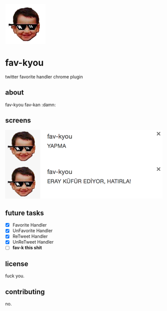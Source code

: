 ![Logo](https://raw.githubusercontent.com/erayarslan/fav-kyou/master/assert/icon128.png)

# fav-kyou

twitter favorite handler chrome plugin

## about

fav-kyou fav-kan :damn:

## screens

![screens](https://raw.githubusercontent.com/erayarslan/fav-kyou/master/screens.png)

## future tasks

- [x] Favorite Handler
- [x] UnFavorite Handler
- [x] ReTweet Handler
- [x] UnReTweet Handler
- [ ] **fav-k this shit**

## license

fuck you.

## contributing

no.
